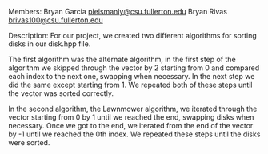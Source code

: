 Members: 
Bryan Garcia pieismanly@csu.fullerton.edu
Bryan Rivas brivas100@csu.fullerton.edu

Description:
For our project, we created two different algorithms for sorting disks in our disk.hpp file. 

The first algorithm was the alternate algorithm, in the first step of the algorithm we skipped through the vector by 2 starting from 0 and compared each index to the next one, swapping when necessary. In the next step we did the same except starting from 1. We repeated both of these steps until the vector was sorted correctly.

In the second algorithm, the Lawnmower algorithm, we iterated through the vector starting from 0 by 1 until we reached the end, swapping disks when necessary. Once we got to the end, we iterated from the end of the vector by -1 until we reached the 0th index. We repeated these steps until the disks were sorted.
